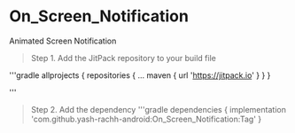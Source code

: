# On_Screen_Notification
Animated Screen Notification


> Step 1. Add the JitPack repository to your build file

'''gradle
allprojects {
		repositories {
			...
			maven { url 'https://jitpack.io' }
		}
	}
  	
'''

> Step 2. Add the dependency 
'''gradle
dependencies {
	        implementation 'com.github.yash-rachh-android:On_Screen_Notification:Tag'
	}
